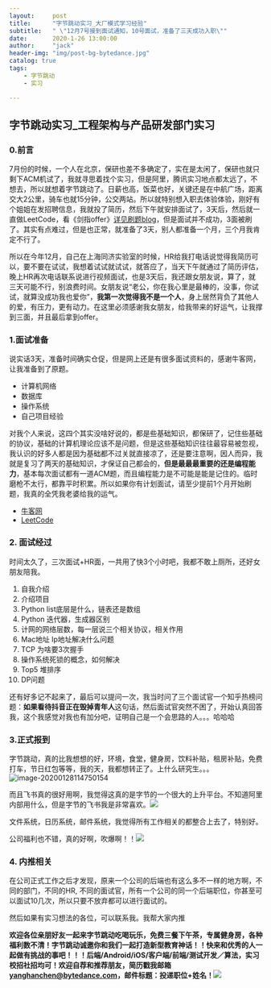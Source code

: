 ```yaml
---
layout:     post
title:      "字节跳动实习_大厂模式学习经验"
subtitle:   " \"12月7号接到面试通知，10号面试，准备了三天成功入职\""
date:       2020-1-26 13:00:00
author:     "jack"
header-img: "img/post-bg-bytedance.jpg"
catalog: true
tags:
    - 字节跳动
    - 实习

---
```


## 字节跳动实习_工程架构与产品研发部门实习

### 0.前言

7月份的时候，一个人在北京，保研也差不多确定了，实在是太闲了，保研也就只剩下ACM机试了，我就寻思着找个实习，但是阿里，腾讯实习地点都太远了，不想去，所以就想着字节跳动了。日薪也高，饭菜也好，关键还是在中航广场，距离交大2公里，骑车也就15分钟，公交两站。所以就特别想入职去体验体验，刚好有个姐姐在发招聘信息，我就投了简历，然后下午就安排面试了，3天后，然后就一直做LeetCode，看《剑指offer》[详见刷题blog](https://jackyanghc.github.io/2019/08/06/Leetcode%E5%88%B7%E9%A2%98%E9%97%AE%E9%A2%98%E8%AE%B0%E5%BD%95%E4%B8%8E%E8%A7%A3%E7%AD%94-1)，但是面试并不成功，3面被刷了。其实有点难过，但是也正常，就准备了3天，别人都准备一个月，三个月我肯定不行了。

所以在今年12月，自己在上海同济实验室的时候，HR给我打电话说觉得我简历可以，要不要在试试，我想着试试就试试，就答应了，当天下午就通过了简历评估，晚上HR再次电话联系说进行视频面试，也是3天后，我还跟女朋友说，算了，就三天可能不行，别浪费时间。女朋友说“老公，你在我心里是最棒的，没事，你试试，就算没成功我也爱你”，**我第一次觉得我不是一个人**，身上居然背负了其他人的爱，有压力，更有动力。在这里必须感谢我女朋友，给我带来的好运气，让我撑到三面，并且最后拿到offer。

### 1.面试准备

说实话3天，准备时间确实仓促，但是网上还是有很多面试资料的，感谢牛客网，让我准备到了原题。

+ 计算机网络
+ 数据库
+ 操作系统
+ 自己项目经验

对我个人来说，这四个其实没啥好说的，都是些基础知识，都保研了，记住些基础的协议，基础的计算机理论应该不是问题，但是这些基础知识往往最容易被忽视，我认识的好多人都是因为基础都不过关就直接凉了，还是要注意啊，因人而异，我就是复习了两天的基础知识，才保证自己都会的，**但是最最最重要的还是编程能力**，基本每次面试都有一道ACM题，而且编程能力是不可能是能是记住的。临时磨枪不太行，都靠平时积累。所以如果你有计划面试，请至少提前1个月开始刷题，我真的全凭我老婆给我的运气。

+ [牛客网](https://www.nowcoder.com/interview/center)
+ [LeetCode](https://leetcode-cn.com/)

### 2. 面试经过

时间太久了，三次面试+HR面，一共用了快3个小时吧，我都不敢上厕所，还好女朋友陪我。

1. 自我介绍
2. 介绍项目
3. Python list底层是什么，链表还是数组
4. Python 迭代器，生成器区别
5. 计网的网络层数，每一层说三个相关协议，相关作用
6. Mac地址 Ip地址解决什么问题
7. TCP 为啥要3次握手
8. 操作系统死锁的概念，如何解决
9. Top5 堆排序
10. DP问题

还有好多记不起来了，最后可以提问一次，我当时问了三个面试官一个知乎热榜问题：**如果看待抖音正在毁掉青年人**这句话，然后面试官突然不困了，开始认真回答我，这个我感觉对我也有加分吧，证明自己是一个会思路的人。。。哈哈哈

### 3.正式报到

字节跳动，真的比我想想的好，环境，食堂，健身房，饮料补贴，租房补贴，免费打车，节日红包等等，我的天，我都想转正了。上什么研究生。。。![image-20200128114750154](https://tva1.sinaimg.cn/large/006tNbRwly1gbc4rpgfqvj311k0u0kjm.jpg)

而且飞书真的很好用啊，我觉得这真的是字节的一个很大的上升平台。不知道阿里内部用什么，但是字节的飞书我是非常喜欢。![](https://tva1.sinaimg.cn/large/006tNbRwly1gbc4w4xtcnj31ff0u0kg1.jpg)

文件系统，日历系统，邮件系统，我觉得所有工作相关的都整合上去了，特别好。

公司福利也不错，真的好啊，吹爆啊！！![](https://tva1.sinaimg.cn/large/006tNbRwly1gbc5014u7dj30u01t0td5.jpg)

### 4. 内推相关

在公司正式工作之后才发现，原来一个公司的后端也有这么多不一样的地方啊，不同的部门，不同的HR, 不同的面试官，所有一个公司的同一个后端职位，你甚至可以面试10几次，所以只要不放弃都可以进行面试的。

然后如果有实习想法的各位，可以联系我。我帮大家内推

**欢迎各位亲朋好友一起来字节跳动吃喝玩乐，免费三餐下午茶，专属健身房，各种福利数不清！字节跳动诚邀你和我们一起打造新型教育神话！！快来和优秀的人一起做有挑战的事吧！！！后端/Android/iOS/客户端/前端/测试开发／算法，实习校招社招均可！欢迎自荐和推荐朋友，简历戳我邮箱[yanghanchen@bytedance.com](yanghanchen@bytedance.com)，邮件标题：投递职位+姓名！**![](https://tva1.sinaimg.cn/large/006tNbRwly1gbc5a4y257j31ii0u0qi5.jpg)
